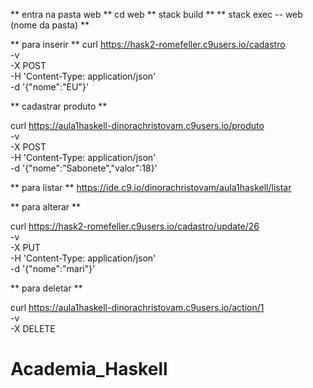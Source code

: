 ** entra na pasta web **
   cd web
** stack build **
** stack exec -- web (nome da pasta) **

 
 ** para inserir  **
curl https://hask2-romefeller.c9users.io/cadastro \
  -v \
  -X POST \
  -H 'Content-Type: application/json' \
  -d '{"nome":"EU"}'

** cadastrar produto **

curl https://aula1haskell-dinorachristovam.c9users.io/produto \
  -v \
  -X POST \
  -H 'Content-Type: application/json' \
  -d '{"nome":"Sabonete","valor":18}'
  
** para listar **
https://ide.c9.io/dinorachristovam/aula1haskell/listar


** para alterar **

curl https://hask2-romefeller.c9users.io/cadastro/update/26 \
  -v \
  -X PUT \
  -H 'Content-Type: application/json' \
  -d '{"nome":"mari"}'


** para deletar **
  
curl https://aula1haskell-dinorachristovam.c9users.io/action/1 \
  -v \
  -X DELETE
# Academia_Haskell
